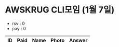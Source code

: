 # AWSKRUG CLI모임 (1월 7일)

* rsv : 0
* pay : 0

ID | Paid | Name | Photo | Answer
-- | ---- | ---- | ----- | ------
